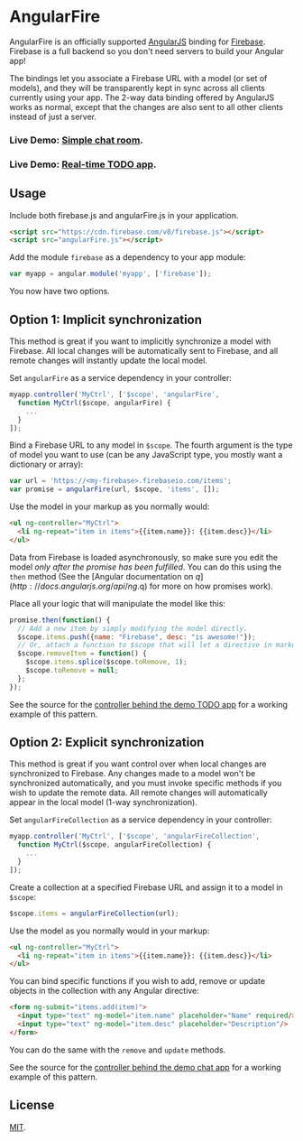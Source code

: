 AngularFire
===========
AngularFire is an officially supported [AngularJS](http://angularjs.org/) binding
for [Firebase](http://www.firebase.com/?utm_medium=web&utm_source=angularFire).
Firebase is a full backend so you don't need servers to build your Angular app!

The bindings let you associate a Firebase URL with a model (or set of models),
and they will be transparently kept in sync across all clients currently using
your app. The 2-way data binding offered by AngularJS works as normal, except
that the changes are also sent to all other clients instead of just a server.

### Live Demo: <a target="_blank" href="http://firebase.github.com/angularFire/examples/chat/">Simple chat room</a>.
### Live Demo: <a target="_blank" href="http://firebase.github.com/angularFire/examples/todomvc/">Real-time TODO app</a>.

Usage
-----
Include both firebase.js and angularFire.js in your application.

```html
<script src="https://cdn.firebase.com/v0/firebase.js"></script>
<script src="angularFire.js"></script>
```

Add the module `firebase` as a dependency to your app module:

```js
var myapp = angular.module('myapp', ['firebase']);
```

You now have two options.

Option 1: Implicit synchronization
----------------------------------
This method is great if you want to implicitly synchronize a model with Firebase.
All local changes will be automatically sent to Firebase, and all remote changes
will instantly update the local model.

Set `angularFire` as a service dependency in your controller:

```js
myapp.controller('MyCtrl', ['$scope', 'angularFire',
  function MyCtrl($scope, angularFire) {
    ...
  }
]);
```

Bind a Firebase URL to any model in `$scope`. The fourth argument is the type
of model you want to use (can be any JavaScript type, you mostly want a
dictionary or array):

```js
var url = 'https://<my-firebase>.firebaseio.com/items';
var promise = angularFire(url, $scope, 'items', []);
```

Use the model in your markup as you normally would:

```html
<ul ng-controller="MyCtrl">
  <li ng-repeat="item in items">{{item.name}}: {{item.desc}}</li>
</ul>
```

Data from Firebase is loaded asynchronously, so make sure you edit the model
*only after the promise has been fulfilled*. You can do this using the `then`
method (See the
[Angular documentation on $q](http://docs.angularjs.org/api/ng.$q)
for more on how promises work).

Place all your logic that will manipulate the model like this:

```js
promise.then(function() {
  // Add a new item by simply modifying the model directly.
  $scope.items.push({name: "Firebase", desc: "is awesome!"});
  // Or, attach a function to $scope that will let a directive in markup manipulate the model.
  $scope.removeItem = function() {
    $scope.items.splice($scope.toRemove, 1);
    $scope.toRemove = null;
  };
});
```

See the source for the
[controller behind the demo TODO app](https://github.com/firebase/angularFire/blob/gh-pages/examples/todomvc/js/controllers/todoCtrl.js)
for a working example of this pattern.

Option 2: Explicit synchronization
----------------------------------
This method is great if you want control over when local changes are
synchronized to Firebase. Any changes made to a model won't be synchronized
automatically, and you must invoke specific methods if you wish to update the
remote data. All remote changes will automatically appear in the local model
(1-way synchronization).

Set `angularFireCollection` as a service dependency in your controller:

```js
myapp.controller('MyCtrl', ['$scope', 'angularFireCollection',
  function MyCtrl($scope, angularFireCollection) {
    ...
  }
]);
```

Create a collection at a specified Firebase URL and assign it to a model in `$scope`:

```js
$scope.items = angularFireCollection(url);
```

Use the model as you normally would in your markup:

```html
<ul ng-controller="MyCtrl">
  <li ng-repeat="item in items">{{item.name}}: {{item.desc}}</li>
</ul>
```

You can bind specific functions if you wish to add, remove or update objects in
the collection with any Angular directive:

```html
<form ng-submit="items.add(item)">
  <input type="text" ng-model="item.name" placeholder="Name" required/>
  <input type="text" ng-model="item.desc" placeholder="Description"/>
</form>
```

You can do the same with the `remove` and `update` methods.

See the source for the
[controller behind the demo chat app](https://github.com/firebase/angularFire/blob/gh-pages/examples/chat/app.js)
for a working example of this pattern.

License
-------
[MIT](http://firebase.mit-license.org).
